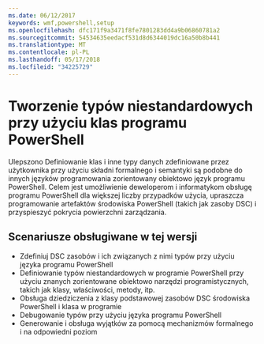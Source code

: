 ```yaml
---
ms.date: 06/12/2017
keywords: wmf,powershell,setup
ms.openlocfilehash: dfc171f9a3471f8fe7801283dd4a9b06860781a2
ms.sourcegitcommit: 54534635eedacf531d8d6344019dc16a50b8b441
ms.translationtype: MT
ms.contentlocale: pl-PL
ms.lasthandoff: 05/17/2018
ms.locfileid: "34225729"
---
```

# <a name="creating-custom-types-using-powershell-classes"></a>Tworzenie typów niestandardowych przy użyciu klas programu PowerShell

Ulepszono Definiowanie klas i inne typy danych zdefiniowane przez użytkownika przy użyciu składni formalnego i semantyki są podobne do innych języków programowania zorientowany obiektowo język programu PowerShell. Celem jest umożliwienie deweloperom i informatykom obsługę programu PowerShell dla większej liczby przypadków użycia, upraszcza programowanie artefaktów środowiska PowerShell (takich jak zasoby DSC) i przyspieszyć pokrycia powierzchni zarządzania.

## <a name="supported-scenarios-in-this-release"></a>Scenariusze obsługiwane w tej wersji

-   Zdefiniuj DSC zasobów i ich związanych z nimi typów przy użyciu języka programu PowerShell
-   Definiowanie typów niestandardowych w programie PowerShell przy użyciu znanych zorientowane obiektowo narzędzi programistycznych, takich jak klasy, właściwości, metody, itp.
-   Obsługa dziedziczenia z klasy podstawowej zasobów DSC środowiska PowerShell i klasa w programie
-   Debugowanie typów przy użyciu języka programu PowerShell
-   Generowanie i obsługa wyjątków za pomocą mechanizmów formalnego i na odpowiedni poziom
